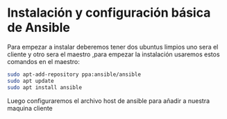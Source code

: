 # Instalación y configuración básica de Ansible
Para empezar a instalar deberemos tener dos ubuntus limpios uno sera el cliente y otro sera el maestro ,para empezar la instalación usaremos estos comandos en el maestro:
```bash
sudo apt-add-repository ppa:ansible/ansible
sudo apt update
sudo apt install ansible
```
Luego configuraremos el archivo host de ansible para añadir a nuestra maquina cliente
